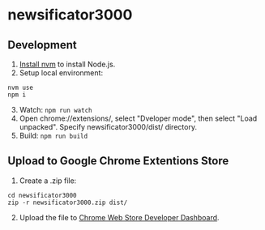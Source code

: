 # newsificator3000

## Development
1. [Install nvm](https://github.com/nvm-sh/nvm) to install Node.js.
2. Setup local environment:
```
nvm use
npm i
```
3. Watch: ```npm run watch```
4. Open chrome://extensions/, select "Dveloper mode", then select "Load unpacked". Specify newsificator3000/dist/ directory.
5. Build: ```npm run build```

## Upload to Google Chrome Extentions Store
1. Create a .zip file:
```
cd newsificator3000
zip -r newsificator3000.zip dist/
```
2. Upload the file to [Chrome Web Store Developer Dashboard](https://chrome.google.com/webstore/developer/dashboard).
